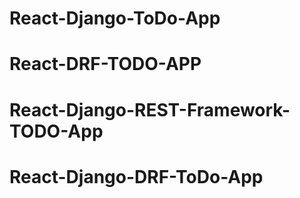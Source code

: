# React-Django-ToDo-App
# React-DRF-TODO-APP
# React-Django-REST-Framework-TODO-App
# React-Django-DRF-ToDo-App
